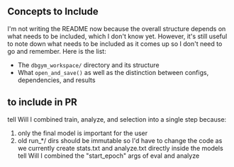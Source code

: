 ## Concepts to Include
I'm not writing the README now because the overall structure depends on what needs to be included, which I don't know yet.
However, it's still useful to note down what needs to be included as it comes up so I don't need to go and remember.
Here is the list:
- The `dbgym_workspace/` directory and its structure
- What `open_and_save()` as well as the distinction between configs, dependencies, and results

## to include in PR
tell Will I combined train, analyze, and selection into a single step because:
 1. only the final model is important for the user
 2. old run_*/ dirs should be immutable so I'd have to change the code as we currently create stats.txt and analyze.txt directly inside the models
tell Will I combined the "start_epoch" args of eval and analyze